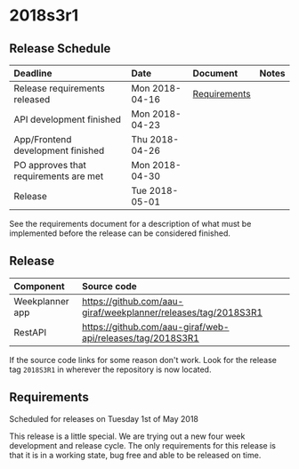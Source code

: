# 2018s3r1

## Release Schedule

| Deadline | Date | Document | Notes |
| :--- | :--- | :---  | :--- |
| Release requirements released | Mon 2018-04-16 |[Requirements](#requirements)||
| API development finished | Mon 2018-04-23 | | |
| App/Frontend development finished | Thu 2018-04-26 | | |
| PO approves that requirements are met | Mon 2018-04-30 | | |
| Release | Tue 2018-05-01 | | |

See the requirements document for a description of what must be implemented
before the release can be considered finished.

## Release

| Component | Source code |
| :--- | :--- |
| Weekplanner app | https://github.com/aau-giraf/weekplanner/releases/tag/2018S3R1|
| RestAPI | https://github.com/aau-giraf/web-api/releases/tag/2018S3R1 |

If the source code links for some reason don't work. Look for the release tag
`2018S3R1` in wherever the repository is now located.

## Requirements

Scheduled for releases on Tuesday 1st of May 2018

This release is a little special. We are trying out a new four week development
and release cycle.
The only requirements for this release is that it is in a working state,
bug free and able to be released on time.
